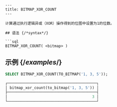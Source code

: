 ```
---
title: BITMAP_XOR_COUNT
---

计算通过执行逻辑异或（XOR）操作得到的位图中设置为1的位数。

## 语法 {/*syntax*/}

```sql
BITMAP_XOR_COUNT( <bitmap> )
```

## 示例 {/*examples*/}

```sql
SELECT BITMAP_XOR_COUNT(TO_BITMAP('1, 3, 5'));

┌────────────────────────────────────────┐
│ bitmap_xor_count(to_bitmap('1, 3, 5')) │
├────────────────────────────────────────┤
│                                      3 │
└────────────────────────────────────────┘
```
```